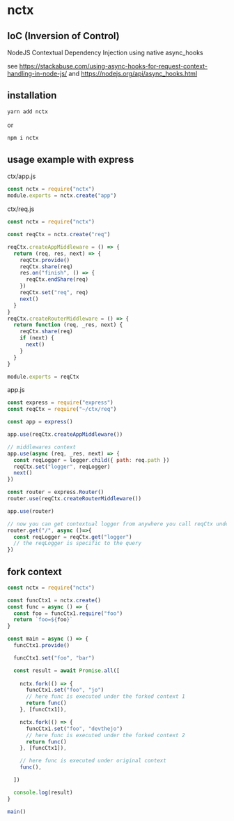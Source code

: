 # nctx

## IoC (Inversion of Control)
NodeJS Contextual Dependency Injection using native async_hooks

see https://stackabuse.com/using-async-hooks-for-request-context-handling-in-node-js/
and https://nodejs.org/api/async_hooks.html

## installation
```sh
yarn add nctx
```
or
```sh
npm i nctx
```

## usage example with express
ctx/app.js
```js
const nctx = require("nctx")
module.exports = nctx.create("app")
```

ctx/req.js
```js
const nctx = require("nctx")

const reqCtx = nctx.create("req")

reqCtx.createAppMiddleware = () => {
  return (req, res, next) => {
    reqCtx.provide()
    reqCtx.share(req)
    res.on("finish", () => {
      reqCtx.endShare(req)
    })
    reqCtx.set("req", req)
    next()
  }
}
reqCtx.createRouterMiddleware = () => {
  return function (req, _res, next) {
    reqCtx.share(req)
    if (next) {
      next()
    }
  }
}

module.exports = reqCtx
```

app.js
```js
const express = require("express")
const reqCtx = require("~/ctx/req")

const app = express()

app.use(reqCtx.createAppMiddleware())

// middlewares context
app.use(async (req, _res, next) => {
  const reqLogger = logger.child({ path: req.path })
  reqCtx.set("logger", reqLogger)
  next()
})

const router = express.Router()
router.use(reqCtx.createRouterMiddleware())

app.use(router)

// now you can get contextual logger from anywhere you call reqCtx under async tree
router.get("/", async ()=>{
  const reqLogger = reqCtx.get("logger")
  // the reqLogger is specific to the query
})

```

## fork context

```js
const nctx = require("nctx")

const funcCtx1 = nctx.create()
const func = async () => {
  const foo = funcCtx1.require("foo")
  return `foo=${foo}`
}

const main = async () => {
  funcCtx1.provide()

  funcCtx1.set("foo", "bar")

  const result = await Promise.all([
    
    nctx.fork(() => {
      funcCtx1.set("foo", "jo")
      // here func is executed under the forked context 1
      return func()
    }, [funcCtx1]),

    nctx.fork(() => {
      funcCtx1.set("foo", "devthejo")
      // here func is executed under the forked context 2
      return func()
    }, [funcCtx1]),

    // here func is executed under original context
    func(),

  ])

  console.log(result)
}

main()
```